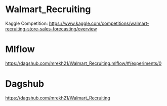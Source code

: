 # Walmart_Recruiting
Kaggle Competition: https://www.kaggle.com/competitions/walmart-recruiting-store-sales-forecasting/overview 

# Mlflow
https://dagshub.com/mrekh21/Walmart_Recruiting.mlflow/#/experiments/0

# Dagshub
https://dagshub.com/mrekh21/Walmart_Recruiting
